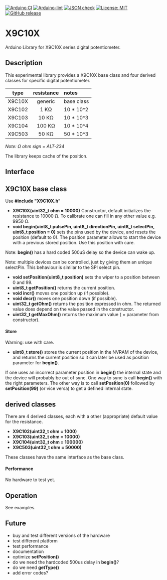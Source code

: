 
[![Arduino CI](https://github.com/RobTillaart/X9C10X/workflows/Arduino%20CI/badge.svg)](https://github.com/marketplace/actions/arduino_ci)
[![Arduino-lint](https://github.com/RobTillaart/X9C10X/actions/workflows/arduino-lint.yml/badge.svg)](https://github.com/RobTillaart/X9C10X/actions/workflows/arduino-lint.yml)
[![JSON check](https://github.com/RobTillaart/X9C10X/actions/workflows/jsoncheck.yml/badge.svg)](https://github.com/RobTillaart/X9C10X/actions/workflows/jsoncheck.yml)
[![License: MIT](https://img.shields.io/badge/license-MIT-green.svg)](https://github.com/RobTillaart/X9C10X/blob/master/LICENSE)
[![GitHub release](https://img.shields.io/github/release/RobTillaart/X9C10X.svg?maxAge=3600)](https://github.com/RobTillaart/X9C10X/releases)


# X9C10X

Arduino Library for X9C10X series digital potentiometer.


## Description

This experimental library provides a X9C10X base class and four derived classes for specific digital potentiometer.

| type   | resistance |  notes       |
|:------:|:----------:|:-------------|
| X9C10X |    generic |  base class  |
| X9C102 |    1 KΩ    |  10 \* 10^2  |
| X9C103 |   10 KΩ    |  10 \* 10^3  |
| X9C104 |  100 KΩ    |  10 \* 10^4  |
| X9C503 |   50 KΩ    |  50 \* 10^3  |


_Note: Ω ohm sign = ALT-234_

The library keeps cache of the position. 


## Interface


## X9C10X base class

Use **\#include "X9C10X.h"**

- **X9C10X(uint32_t ohm = 10000)** Constructor, default initializes the resistance to 10000 Ω. 
To calibrate one can fill in any other value e.g. 9950 Ω.
- **void begin(uint8_t pulsePin, uint8_t directionPin, uint8_t selectPin, uint8_t position = 0)** 
sets the pins used by the device, and resets the position (default to 0).
The position parameter allows to start the device with a previous stored position. 
Use this position with care.

Note: **begin()** has a hard coded 500uS delay so the device can wake up.

Note: multiple devices can be controlled, just by giving them an unique selectPin.
This behaviour is similar to the SPI select pin.

- **void setPosition(uint8_t position)** sets the wiper to a position between 0 and 99. 
- **uint8_t getPosition()** returns the current position.
- **void incr()** moves one position up (if possible).
- **void decr()** moves one position down (if possible).
- **uint32_t getOhm()** returns the position expressed in ohm.
The returned value does depend on the value passed in the constructor.
- **uint32_t getMaxOhm()** returns the maximum value ( =  parameter from constructor). 


#### Store 

Warning: use with care.

- **uint8_t store()** stores the current position in the NVRAM of the device, 
and returns the current position so it can later be used as position parameter for **begin()**. 

If one uses an incorrect parameter position in **begin()** the internal state and the device 
will probably be out of sync. One way to sync is call **begin()** with the right parameters. 
The other way is to call **setPosition(0)** followed by **setPosition(99)** (or vice versa) 
to get a defined internal state.


## derived classes 

There are 4 derived classes, each with a other (appropriate) default value for the resistance. 

- **X9C102(uint32_t ohm = 1000)**
- **X9C103(uint32_t ohm = 10000)**
- **X9C104(uint32_t ohm = 100000)**
- **X9C503(uint32_t ohm = 50000)**

These classes have the same interface as the base class.


#### Performance

No hardware to test yet.


## Operation

See examples.


## Future

- buy and test different versions of the hardware
- test different platform
- test performance
- documentation
- optimize **setPosition()**
- do we need the hardcoded 500us delay in **begin()**?
- do we need **getType()**
- add error codes?

